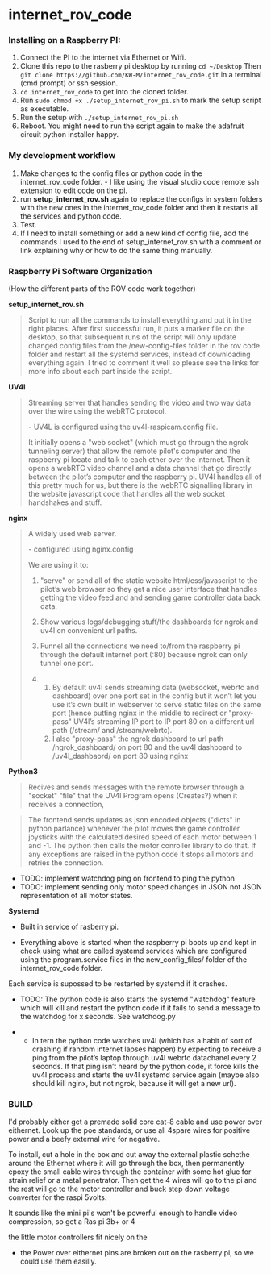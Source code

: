 # internet_rov_code

### Installing on a Raspberry PI:

1. Connect the PI to the internet via Ethernet or Wifi.
2. Clone this repo to the rasberry pi desktop by running `cd ~/Desktop` Then `git clone https://github.com/KW-M/internet_rov_code.git` in a terminal (cmd prompt) or ssh session.
2. `cd internet_rov_code` to get into the cloned folder.
3. Run `sudo chmod +x ./setup_internet_rov_pi.sh` to mark the setup script as executable.
4. Run the setup with `./setup_internet_rov_pi.sh`
5. Reboot. You might need to run the script again to make the adafruit circuit python installer happy.

### My development workflow

1. Make changes to the config files or python code in the internet_rov_code folder. - I like using the visual studio code remote ssh extension to edit code on the pi.
2. run **setup_internet_rov.sh** again to replace the configs in system folders with the new ones in the internet_rov_code folder and then it restarts all the services and python code.
3. Test.
4. If I need to install something or add a new kind of config file, add the commands I used to the end of setup_internet_rov.sh with a comment or link explaining why or how to do the same thing manually.

### Raspberry Pi Software Organization

(How the different parts of the ROV code work together)

**setup_internet_rov.sh**

> Script to run all the commands to install everything and put it in the right places. After first successful run, it puts a marker file on the desktop, so that subsequent runs of the script will only update changed config files from the /new-config-files folder in the rov code folder and restart all the systemd services, instead of downloading everything again. I tried to comment it well so please see the links for more info about each part inside the script.

**UV4l**

> Streaming server that handles sending the video and two way data over the wire using the webRTC protocol.
>
> \- UV4L is configured using the uv4l-raspicam.config file.
>
> It initially opens a "web socket" (which must go through the ngrok tunneling server) that allow the remote pilot's computer and the raspberry pi locate and talk to each other over the internet. Then it opens a webRTC video channel and a data channel that go directly between the pilot’s computer and the raspberry pi. UV4l handles all of this pretty much for us, but there is the webRTC signalling library in the website javascript code that handles all the web socket handshakes and stuff.

**nginx**

> A widely used web server.
>
> \- configured using nginx.config
>
> We are using it to:
>
> 1. "serve" or send all of the static website html/css/javascript to the pilot’s web browser so they get a nice user interface that handles getting the video feed and and sending game controller data back data.
>
> 2. Show various logs/debugging stuff/the dashboards for ngrok and uv4l on convenient url paths.
>
> 3. Funnel all the connections we need to/from the raspberry pi through the default internet port (:80) because ngrok can only tunnel one port.
>
> 4. 1. By default uv4l sends streaming data (websocket, webrtc and dashboard) over one port set in the config but it won’t let you use it’s own built in webserver to serve static files on the same port (hence putting nginx in the middle to redirect or "proxy-pass" UV4l’s streaming IP port to IP port 80 on a different url path (/stream/ and /stream/webrtc).
>    2. I also "proxy-pass" the ngrok dashboard to url path /ngrok_dashboard/ on port 80 and the uv4l dashboard to /uv4l_dashbaord/ on port 80 using nginx

**Python3**

> Recives and sends messages with the remote browser through a "socket" "file" that the UV4l Program opens (Creates?) when it receives a connection,

> The frontend sends updates as json encoded objects ("dicts" in python parlance) whenever the pilot moves the game controller joysticks with the calculated desired speed of each motor between 1 and -1. The python then calls the motor conroller library to do that. If any exceptions are raised in the python code it stops all motors and retries the connection.
- TODO: implement watchdog ping on frontend to ping the python
- TODO: implement sending only motor speed changes in JSON not JSON representation of all motor states.

**Systemd**

- Built in service of rasberry pi.

- Everything above is started when the raspberry pi boots up and kept in check using what are called systemd services which are configured using the program.service files in the new_config_files/ folder of the internet_rov_code folder.

Each service is supossed to be restarted by systemd if it crashes.

- TODO: The python code is also starts the systemd "watchdog" feature which will kill and restart the python code if it fails to send a message to the watchdog for x seconds. See watchdog.py

- - In tern the python code watches uv4l (which has a habit of sort of crashing if random internet lapses happen) by expecting to receive a ping from the pilot’s laptop through uv4l webrtc datachanel every 2 seconds. If that ping isn’t heard by the python code, it force kills the uv4l process and starts the uv4l systemd service again (maybe also should kill nginx, but not ngrok, because it will get a new url).

### BUILD

I'd probably either get a premade solid core cat-8 cable and use power over eithernet. Look up the poe standards, or use all 4spare wires for positive power and a beefy external wire for negative.

To install, cut a hole in the box and cut away the external plastic schethe around the Ethernet where it will go through the box, then permanently epoxy the small cable wires through the container with some hot glue for strain relief or a metal penetrator. Then get the 4 wires will go to the pi and the rest will go to the motor controller and buck step down voltage converter for the raspi 5volts.

It sounds like the mini pi's won't be powerful enough to handle video compression, so get a Ras pi 3b+ or 4

the little motor controllers fit nicely on the

- the Power over eithernet pins are broken out on the rasberry pi, so we could use them easilly.

